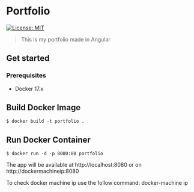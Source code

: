 # Portfolio
[![License: MIT](https://img.shields.io/badge/License-MIT-blue.svg)](https://opensource.org/licenses/MIT)

> This is my portfolio made in Angular

## Get started

### Prerequisites

- Docker 17.x

## Build Docker Image

```
$ docker build -t portfolio . 
```

## Run Docker Container

```
$ docker run -d -p 8080:80 portfolio
```

The app will be available at http://localhost:8080 or on http://dockermachineip:8080

To check docker machine ip use the follow command: 
docker-machine ip

